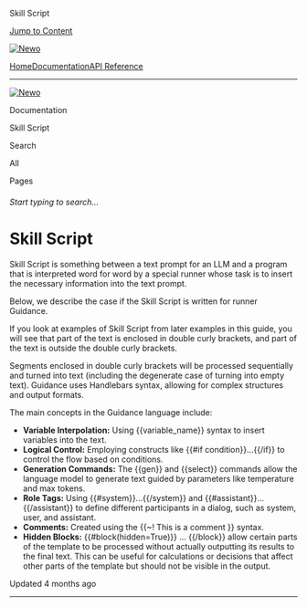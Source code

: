 Skill Script

[Jump to Content](#content)

[![Newo](https://files.readme.io/895bdeef8322f081f6d0f4507a17e414930dfddfddf1de452f458dc00698ca84-small-svgviewer-png-output_9.png)](/)

[Home](/)[Documentation](index.md)[API Reference](/reference)

* * *

[![Newo](https://files.readme.io/895bdeef8322f081f6d0f4507a17e414930dfddfddf1de452f458dc00698ca84-small-svgviewer-png-output_9.png)](/)

Documentation

Skill Script

Search

All

Pages

###### Start typing to search…

# Skill Script

Skill Script is something between a text prompt for an LLM and a program that is interpreted word for word by a special runner whose task is to insert the necessary information into the text prompt.

Below, we describe the case if the Skill Script is written for runner Guidance.

If you look at examples of Skill Script from later examples in this guide, you will see that part of the text is enclosed in double curly brackets, and part of the text is outside the double curly brackets.

Segments enclosed in double curly brackets will be processed sequentially and turned into text (including the degenerate case of turning into empty text). Guidance uses Handlebars syntax, allowing for complex structures and output formats.

The main concepts in the Guidance language include:

*   **Variable Interpolation:** Using {{variable\_name}} syntax to insert variables into the text.
*   **Logical Control:** Employing constructs like {{#if condition}}...{{/if}} to control the flow based on conditions.
*   **Generation Commands:** The {{gen}} and {{select}} commands allow the language model to generate text guided by parameters like temperature and max tokens.
*   **Role Tags:** Using {{#system}}...{{/system}} and {{#assistant}}...{{/assistant}} to define different participants in a dialog, such as system, user, and assistant.
*   **Comments:** Created using the {{~! This is a comment }} syntax.
*   **Hidden Blocks:** {{#block(hidden=True)}} … {{/block}} allow certain parts of the template to be processed without actually outputting its results to the final text. This can be useful for calculations or decisions that affect other parts of the template but should not be visible in the output.

Updated 4 months ago

* * *
